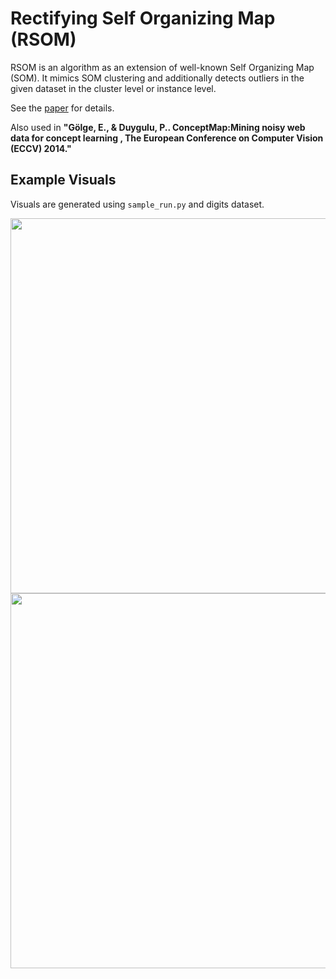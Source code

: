 Rectifying Self Organizing Map (RSOM)
===============================

RSOM is an algorithm as an extension of well-known Self Organizing Map (SOM). It mimics SOM clustering and additionally detects outliers in the given dataset in the cluster level or instance level.

See the [paper](https://arxiv.org/abs/1312.4384) for details.

Also used in <b>"Gölge, E., & Duygulu, P.. ConceptMap:Mining noisy web data for concept learning , The European Conference on Computer Vision (ECCV) 2014." </b>


## Example Visuals

Visuals are generated using ```sample_run.py``` and digits dataset.

<img src="https://github.com/erogol/RSOM/blob/master/visuals/2d_projection.png" width="600">

<img src="https://github.com/erogol/RSOM/blob/master/visuals/som_latice.png" width="600">
